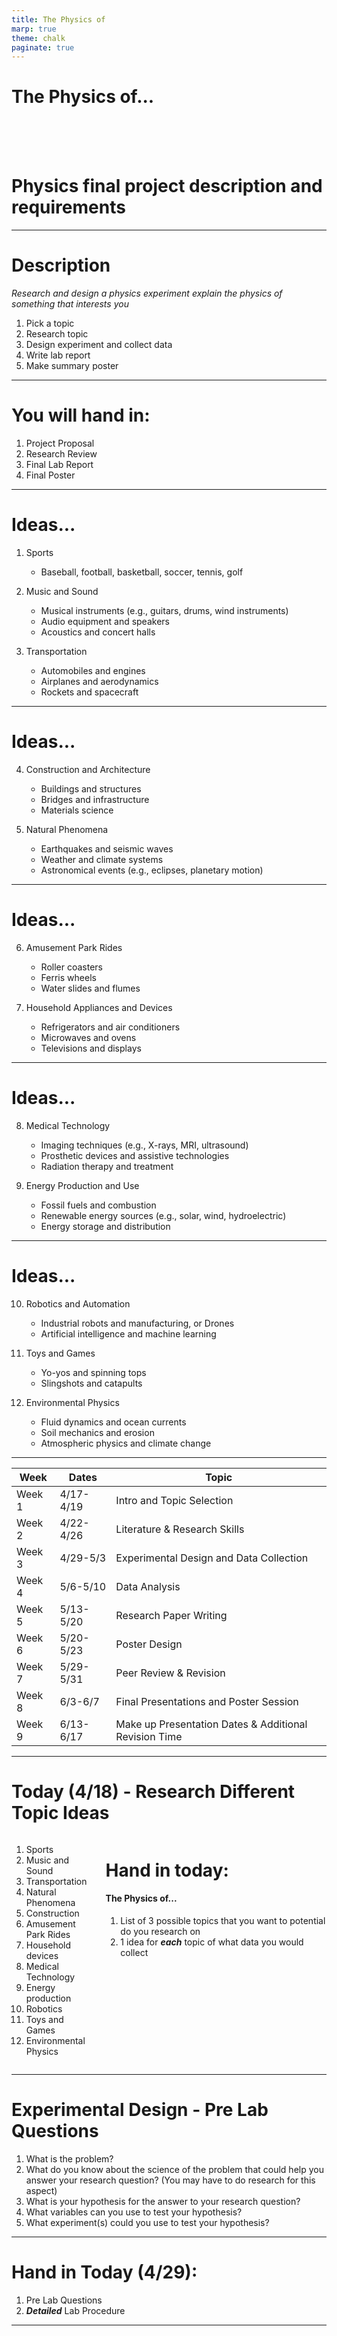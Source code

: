 ```yaml
---
title: The Physics of
marp: true
theme: chalk
paginate: true
---
```


# The Physics of... <!---fit--->

<br>
<br>
<br>

# Physics final project description and requirements 


---

# Description 

_Research and design a physics experiment explain the physics of something that interests you_

1. Pick a topic 
2. Research topic
3. Design experiment and collect data
4. Write lab report
5. Make summary poster

---

# You will hand in:

1. Project Proposal
2. Research Review 
3. Final Lab Report
4. Final Poster

---

# Ideas...

1. Sports
   - Baseball, football, basketball, soccer, tennis, golf

2. Music and Sound
   - Musical instruments (e.g., guitars, drums, wind instruments)
   - Audio equipment and speakers
   - Acoustics and concert halls

3. Transportation
   - Automobiles and engines
   - Airplanes and aerodynamics
   - Rockets and spacecraft

---

# Ideas...


4. Construction and Architecture
   - Buildings and structures
   - Bridges and infrastructure
   - Materials science

5. Natural Phenomena
   - Earthquakes and seismic waves
   - Weather and climate systems
   - Astronomical events (e.g., eclipses, planetary motion)

---

# Ideas...


6. Amusement Park Rides
   - Roller coasters
   - Ferris wheels
   - Water slides and flumes

7. Household Appliances and Devices
   - Refrigerators and air conditioners
   - Microwaves and ovens
   - Televisions and displays

---

# Ideas...

8. Medical Technology
   - Imaging techniques (e.g., X-rays, MRI, ultrasound)
   - Prosthetic devices and assistive technologies
   - Radiation therapy and treatment

9. Energy Production and Use
   - Fossil fuels and combustion
   - Renewable energy sources (e.g., solar, wind, hydroelectric)
   - Energy storage and distribution

---

# Ideas...

10. Robotics and Automation
    - Industrial robots and manufacturing, or Drones
    - Artificial intelligence and machine learning

11. Toys and Games
    - Yo-yos and spinning tops
    - Slingshots and catapults

12. Environmental Physics
    - Fluid dynamics and ocean currents
    - Soil mechanics and erosion
    - Atmospheric physics and climate change

---

| Week   | Dates       | Topic                                                 |
| ------ | ----------- | ----------------------------------------------------- |
| Week 1 | 4/17-4/19   | Intro and Topic Selection                             |
| Week 2 | 4/22-4/26   | Literature & Research Skills                          |
| Week 3 | 4/29-5/3    | Experimental Design and Data Collection               |
| Week 4 | 5/6-5/10    | Data Analysis                                         |
| Week 5 | 5/13-5/20   | Research Paper Writing                                |
| Week 6 | 5/20-5/23   | Poster Design                                         |
| Week 7 | 5/29-5/31   | Peer Review & Revision                                |
| Week 8 | 6/3-6/7     | Final Presentations and Poster Session                |
| Week 9 | 6/13-6/17   | Make up Presentation Dates & Additional Revision Time |

---

# Today (4/18) - Research Different Topic Ideas <!--fit--->

<div class='columns'><div>

1. Sports
2. Music and Sound
3. Transportation
4. Natural Phenomena 
5. Construction 
5. Amusement Park Rides
7. Household devices 
8. Medical Technology 
9. Energy production
10. Robotics
11. Toys and Games 
12. Environmental Physics 

</div>

<div>

# Hand in today: 
#### The Physics of...

1. List of 3 possible topics that you want to potential do you research on 
2. 1 idea for ***each*** topic of what data you would collect 
</div></div>

---

# Experimental Design -  Pre Lab Questions

1. What is the problem?
2. What do you know about the science of the problem that could help you answer your research question? (You may have to do research for this aspect)
3. What is your hypothesis for the answer to your research question? 
4. What variables can you use to test your hypothesis?
5. What experiment(s) could you use to test your hypothesis?

---

# Hand in **Today** (4/29):

1. Pre Lab Questions 
2. ***Detailed*** Lab Procedure


---

